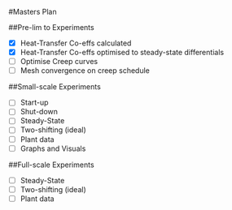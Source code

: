 #Masters Plan

##Pre-lim to Experiments

- [x] Heat-Transfer Co-effs calculated
- [x] Heat-Transfer Co-effs optimised to steady-state differentials
- [ ] Optimise Creep curves
- [ ] Mesh convergence on creep schedule

##Small-scale Experiments

- [ ] Start-up
- [ ] Shut-down
- [ ] Steady-State
- [ ] Two-shifting (ideal)
- [ ] Plant data
- [ ] Graphs and Visuals

##Full-scale Experiments

- [ ] Steady-State
- [ ] Two-shifting (ideal)
- [ ] Plant data
